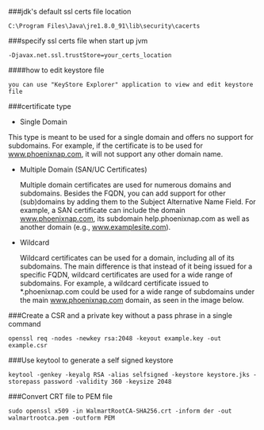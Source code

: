 ###jdk's default ssl certs file location
```
C:\Program Files\Java\jre1.8.0_91\lib\security\cacerts
```
###specify ssl certs file when start up jvm
```
-Djavax.net.ssl.trustStore=your_certs_location
```
####how to edit keystore file
```
you can use "KeyStore Explorer" application to view and edit keystore file
```
###certificate type
- Single Domain

This type is meant to be used for a single domain and offers no support for subdomains. For example, if the certificate is to be used for www.phoenixnap.com, it will not support any other domain name.

- Multiple Domain (SAN/UC Certificates)

  Multiple domain certificates are used for numerous domains and subdomains. Besides the FQDN, you can add support for other (sub)domains by adding them to the Subject Alternative Name Field. For example, a SAN certificate can include the domain www.phoenixnap.com, its subdomain help.phoenixnap.com as well as another domain (e.g., www.examplesite.com).
  
- Wildcard

  Wildcard certificates can be used for a domain, including all of its subdomains. The main difference is that instead of it being issued for a specific FQDN, wildcard certificates are used for a wide range of subdomains. For example, a wildcard certificate issued to *.phoenixnap.com could be used for a wide range of subdomains under the main www.phoenixnap.com domain, as seen in the image below.
  
###Create a CSR and a private key without a pass phrase in a single command 

```
openssl req -nodes -newkey rsa:2048 -keyout example.key -out example.csr
```
###Use keytool to generate a self signed keystore
```
keytool -genkey -keyalg RSA -alias selfsigned -keystore keystore.jks -storepass password -validity 360 -keysize 2048
```

###Convert CRT file to PEM file
```
sudo openssl x509 -in WalmartRootCA-SHA256.crt -inform der -out walmartrootca.pem -outform PEM
```